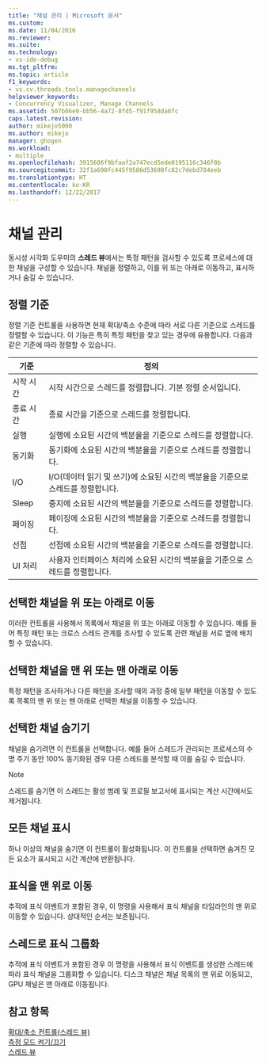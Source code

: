 ```yaml
---
title: "채널 관리 | Microsoft 문서"
ms.custom: 
ms.date: 11/04/2016
ms.reviewer: 
ms.suite: 
ms.technology:
- vs-ide-debug
ms.tgt_pltfrm: 
ms.topic: article
f1_keywords:
- vs.cv.threads.tools.managechannels
helpviewer_keywords:
- Concurrency Visualizer, Manage Channels
ms.assetid: 507b06e9-bb56-4a72-8fd5-f91f958da6fc
caps.latest.revision: 
author: mikejo5000
ms.author: mikejo
manager: ghogen
ms.workload:
- multiple
ms.openlocfilehash: 3915606f9bfaaf2a747ecd5ede0195116c346f0b
ms.sourcegitcommit: 32f1a690fc445f9586d53698fc82c7debd784eeb
ms.translationtype: HT
ms.contentlocale: ko-KR
ms.lasthandoff: 12/22/2017
---
```

# <a name="manage-channels"></a>채널 관리
동시성 시각화 도우미의 **스레드 뷰**에서는 특정 패턴을 검사할 수 있도록 프로세스에 대한 채널을 구성할 수 있습니다. 채널을 정렬하고, 이를 위 또는 아래로 이동하고, 표시하거나 숨길 수 있습니다.  
  
## <a name="sort-by"></a>정렬 기준  
 정렬 기준 컨트롤을 사용하면 현재 확대/축소 수준에 따라 서로 다른 기준으로 스레드를 정렬할 수 있습니다. 이 기능은 특히 특정 패턴을 찾고 있는 경우에 유용합니다. 다음과 같은 기준에 따라 정렬할 수 있습니다.  
  
|기준|정의|  
|--------------|----------------|  
|시작 시간|시작 시간으로 스레드를 정렬합니다. 기본 정렬 순서입니다.|  
|종료 시간|종료 시간을 기준으로 스레드를 정렬합니다.|  
|실행|실행에 소요된 시간의 백분율을 기준으로 스레드를 정렬합니다.|  
|동기화|동기화에 소요된 시간의 백분율을 기준으로 스레드를 정렬합니다.|  
|I/O|I/O(데이터 읽기 및 쓰기)에 소요된 시간의 백분율을 기준으로 스레드를 정렬합니다.|  
|Sleep|중지에 소요된 시간의 백분율을 기준으로 스레드를 정렬합니다.|  
|페이징|페이징에 소요된 시간의 백분율을 기준으로 스레드를 정렬합니다.|  
|선점|선점에 소요된 시간의 백분율을 기준으로 스레드를 정렬합니다.|  
|UI 처리|사용자 인터페이스 처리에 소요된 시간의 백분율을 기준으로 스레드를 정렬합니다.|  
  
## <a name="move-selected-channel-up-or-down"></a>선택한 채널을 위 또는 아래로 이동  
 이러한 컨트롤을 사용해서 목록에서 채널을 위 또는 아래로 이동할 수 있습니다. 예를 들어 특정 패턴 또는 크로스 스레드 관계를 조사할 수 있도록 관련 채널을 서로 옆에 배치할 수 있습니다.  
  
## <a name="move-selected-channel-to-top-or-bottom"></a>선택한 채널을 맨 위 또는 맨 아래로 이동  
 특정 패턴을 조사하거나 다른 패턴을 조사할 때의 과정 중에 일부 패턴을 이동할 수 있도록 목록의 맨 위 또는 맨 아래로 선택한 채널을 이동할 수 있습니다.  
  
## <a name="hide-selected-channels"></a>선택한 채널 숨기기  
 채널을 숨기려면 이 컨트롤을 선택합니다. 예를 들어 스레드가 관리되는 프로세스의 수명 주기 동안 100% 동기화된 경우 다른 스레드를 분석할 때 이를 숨길 수 있습니다.  
  
> [!NOTE]
>  스레드를 숨기면 이 스레드는 활성 범례 및 프로필 보고서에 표시되는 계산 시간에서도 제거됩니다.  
  
## <a name="show-all-channels"></a>모든 채널 표시  
 하나 이상의 채널을 숨기면 이 컨트롤이 활성화됩니다. 이 컨트롤을 선택하면 숨겨진 모든 요소가 표시되고 시간 계산에 반환됩니다.  
  
## <a name="move-markers-to-top"></a>표식을 맨 위로 이동  
 추적에 표식 이벤트가 포함된 경우, 이 명령을 사용해서 표식 채널을 타임라인의 맨 위로 이동할 수 있습니다. 상대적인 순서는 보존됩니다.  
  
## <a name="group-markers-by-thread"></a>스레드로 표식 그룹화  
 추적에 표식 이벤트가 포함된 경우 이 명령을 사용해서 표식 이벤트를 생성한 스레드에 따라 표식 채널을 그룹화할 수 있습니다.  디스크 채널은 채널 목록의 맨 위로 이동되고, GPU 채널은 맨 아래로 이동됩니다.  
  
## <a name="see-also"></a>참고 항목  
 [확대/축소 컨트롤(스레드 뷰)](../profiling/zoom-control-threads-view.md)   
 [측정 모드 켜기/끄기](../profiling/measure-mode-on-off.md)   
 [스레드 뷰](../profiling/threads-view-parallel-performance.md)